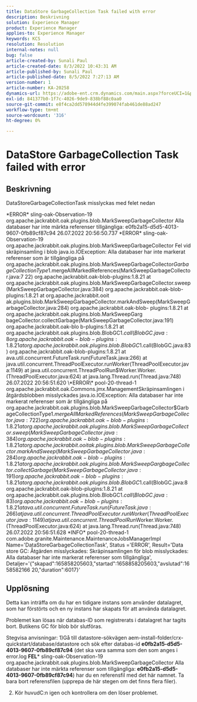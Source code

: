 ```yaml
---
title: DataStore GarbageCollection Task failed with error
description: Beskrivning
solution: Experience Manager
product: Experience Manager
applies-to: Experience Manager
keywords: KCS
resolution: Resolution
internal-notes: null
bug: false
article-created-by: Sunali Paul
article-created-date: 8/3/2022 10:43:31 AM
article-published-by: Sunali Paul
article-published-date: 8/5/2022 7:27:13 AM
version-number: 1
article-number: KA-20258
dynamics-url: https://adobe-ent.crm.dynamics.com/main.aspx?forceUCI=1&pagetype=entityrecord&etn=knowledgearticle&id=9174741c-1913-ed11-b83d-0022480867fb
exl-id: 841377b0-1f7c-4026-9de9-838bf88c0aa0
source-git-commit: e8f4ca2dd578944d4fe399074fab461de88ad247
workflow-type: tm+mt
source-wordcount: '316'
ht-degree: 0%

---
```


# DataStore GarbageCollection Task failed with error

## Beskrivning


DataStoreGarbageCollectionTask misslyckas med felet nedan

\*ERROR\* sling-oak-Observation-19 org.apache.jackrabbit.oak.plugins.blob.MarkSweepGarbageCollector Alla databaser har inte märkta referenser tillgängliga: e0fb2a15-d5d5-4013-9607-0fb89cf87c94 26.07.2022 20:56:50.737 \*ERROR\* sling-oak-Observation-19 org.apache.jackrabbit.oak.plugins.blob.MarkSweepGarbageCollector Fel vid skräpinsamling i blob java.io.IOException: Alla databaser har inte markerat referenser som är tillgängliga på org.apache.jackrabbit.oak.plugins.blob.MarkSweepGarbageCollector$GarbageCollectionType$1.mergeAllMarkedReferences(MarkSweepGarbageCollector.java:7 22) org.apache.jackrabbit.oak-blob-plugins:1.8.21 at org.apache.jackrabbit.oak.plugins.blob.MarkSweepGarbageCollector.sweep(MarkSweepGarbageCollector.java:384) org.apache.jackrabbit.oak-blob-plugins:1.8.21 at org.apache.jackrabbit.ooit ak.plugins.blob.MarkSweepGarbageCollector.markAndSweep(MarkSweepGarbageCollector.java:284) org.apache.jackrabbit.oak-blob- plugins:1.8.21 at org.apache.jackrabbit.oak.plugins.blob.MarkSweepGarg bageCollector.collectGarbage(MarkSweepGarbageCollector.java:191) org.apache.jackrabbit.oak-blo b-plugins:1.8.21 at org.apache.jackrabbit.oak.plugins.blob.BlobGC$1.call(BlobGC.java:8 org.apache.jackrabbit.oak-blob-plugins:1.8.21 at org.apache.jackrabbit.oak.plugins.blob.BlobGC$1.call(BlobGC.java:83) org.apache.jackrabbit.oak-blob-plugins:1.8.21 at ava.util.concurrent.FutureTask.run(FutureTask.java:266) at java.util.concurrent.ThreadPoolExecutor.runWorker(ThreadPoolExecutor.java:1149) at java.util.concurrent.ThreadPoolRun$Worker.Worker. (ThreadPoolExecutor.java:624) at java.lang.Thread.run(Thread.java:748) 26.07.2022 20:56:51.620 \*ERROR\* pool-20-thread-1 org.apache.jackrabbit.oak.Commons.jmx.ManagementSkräpinsamlingen i åtgärdsblobben misslyckades java.io.IOException: Alla databaser har inte markerat referenser som är tillgängliga på org.apache.jackrabbit.oak.plugins.blob.MarkSweepGarbageCollector$GarbageCollectionType$1.mergeAllMarkedReferences(MarkSweepGarbageCollector.java:7 22) org.apache.jackrabbit.oak-blob-plugins:1.8.21 at org.apache.jackrabbit.oak.plugins.blob.MarkSweepGarbageCollector.sweep(MarkSweepGarbageCollector.java:384) org.apache.jackrabbit.oak-blob-plugins:1.8.21 at org.apache.jackrabbit.ooit ak.plugins.blob.MarkSweepGarbageCollector.markAndSweep(MarkSweepGarbageCollector.java:284) org.apache.jackrabbit.oak-blob- plugins:1.8.21 at org.apache.jackrabbit.oak.plugins.blob.MarkSweepGarg bageCollector.collectGarbage(MarkSweepGarbageCollector.java:191) org.apache.jackrabbit.oak-blo b-plugins:1.8.21 at org.apache.jackrabbit.oak.plugins.blob.BlobGC$1.call(BlobGC.java:8 org.apache.jackrabbit.oak-blob-plugins:1.8.21 at org.apache.jackrabbit.oak.plugins.blob.BlobGC$1.call(BlobGC.java:83) org.apache.jackrabbit.oak-blob-plugins:1.8.21 at ava.util.concurrent.FutureTask.run(FutureTask.java:266) at java.util.concurrent.ThreadPoolExecutor.runWorker(ThreadPoolExecutor.java:1149) at java.util.concurrent.ThreadPoolRun$Worker.Worker. (ThreadPoolExecutor.java:624) at java.lang.Thread.run(Thread.java:748) 26.07.2022 20:56:51.628 \*INFO\* pool-20-thread-1 com.adobe.granite.Maintenance.MaintenanceJobsManagerImpl Name=&#39;DataStoreGarbageCollectionTask&#39;, Status =&#39;ERROR&#39;, Result=&#39;Data store GC: Åtgärden misslyckades: Skräpinsamlingen för blob misslyckades: Alla databaser har inte markerat referenser som tillgängliga&#39;, Detaljer=&#39;{&quot;skapad&quot;:165858205603,&quot;startad&quot;:1658858205603,&quot;avslutad&quot;:1658582166 20,&quot;duration&quot;:6017}&#39;


## Upplösning


Detta kan inträffa om du har en tidigare instans som använder datalagret, som har förstörts och en ny instans har skapats för att använda datalagret.

Problemet kan lösas när databas-ID som registrerats i datalagret har tagits bort. Butikens GC för blob bör slutföras.

Stegvisa anvisningar: 1)Gå till datastore-sökvägen aem-install-folder/crx-quickstart/database/datastore och sök efter databas-id <b>e0fb2a15-d5d5-4013-9607-0fb89cf87c94</b> (det ska vara samma som den som anges i error.log <b>FEL</b>\* sling-oak-Observation-19 org.apache.jackrabbit.oak.plugins.blob.MarkSweepGarbageCollector Alla databaser har inte märkta referenser som tillgängliga: <b>e0fb2a15-d5d5-4013-9607-0fb89cf87c94</b>) har du en referensfil med det här namnet. Ta bara bort referensfilen (upprepa de här stegen om det finns flera filer).

2) Kör huvudC:n igen och kontrollera om den löser problemet.

